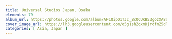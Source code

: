 ```yaml
---
title: Universal Studios Japan, Osaka
elements: 79
album_url: https://photos.google.com/album/AF1QipO1TJc_BcOCUKB53gozXA8ajDGZDhqnKBC16O88
cover_image_url: https://lh3.googleusercontent.com/o5g1shZqxmDjrdfmZ5dltbcNtfeSvPoFBcdOVZqQ7zARFPw-KWnVZmfNhnpeKTUnwCEDLJzct-4yyRIcqFnNKORBikIUy-yYPsoiyHRbcxq0DBIGER6N96e_Gm-70kfyzM2UYtG4LI_7V_TXVK9AKHRNWR7n7xnzO244RqO1ZFDTuV6S0kMNVyydsZtKF48iEfb14hfSCPJgMIzzOhuoR84U0s4vKWDZSWrFOUzRHoyCWuJzA_Arx6qvYQEa8WFhksZgsyzYFVDxeAnOnl7S2o1HThS59i8qDybqaLTmQTlRiZUUOuoo0YVF9JQ0GYX76AviyB95zn5MXujsYwuhErq3lG3bf7B5pfK1qLuMrHGUc0LNIBJkMKRGVgSrpdYUXzVpqr-AHZiShrCSctYjc44Aeb2CYOYuO7wNVG6AK1i5IZm3_e0iWsBPLfNbeVG70AVDH73fLbvxUrflKiFm8yIlJ-BQ8aJSZYcXKiUbtOUTNg7ooRFfREQfA5om2lDLy4cb-sikw0QKvYjYBx8apcBXZ7Uijrgeu5EaXhzrsiVQGfctXkvcZVd99o5jYJXjeXj7rQI7bRFtYhei7ud783v7SV0djjvjrYYsdUPjaGd9Vhdy8Hzr7KVKj0WwP6axkFHHDaNLWkKTpJiXWvEV_HNwaQ=s195-p-k-no
categories: [ Asia, Japan ]
---
```

